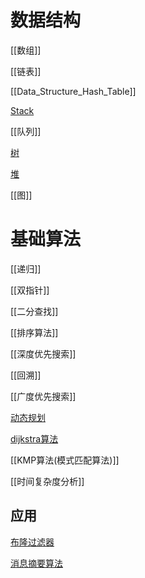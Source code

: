 # 数据结构

[[数组]]

[[链表]]

[[Data_Structure_Hash_Table]]

[Stack](Data_Structure_Stack.md)

[[队列]]

[树](Data_Structure_Tree.md)

[堆](Data_structure_Heap.md)

[[图]]

# 基础算法

[[递归]]

[[双指针]]

[[二分查找]]

[[排序算法]]

[[深度优先搜索]]

[[回溯]]

[[广度优先搜索]]

[动态规划](Algorithm_Dynamic_Programming.md)

[dijkstra算法](Algorithm_Dijkstra.md)

[[KMP算法(模式匹配算法)]]

[[时间复杂度分析]]

## 应用

[布隆过滤器](../sorted/数据结构和算法/Algorithm_Bloom_Filter.md)

[消息摘要算法](../sorted/数据结构和算法/Message_Digest_Algorithm.md)